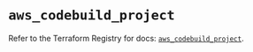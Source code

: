 # `aws_codebuild_project`

Refer to the Terraform Registry for docs: [`aws_codebuild_project`](https://registry.terraform.io/providers/hashicorp/aws/5.72.1/docs/resources/codebuild_project).
